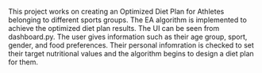 This project works on creating an Optimized Diet Plan for Athletes belonging to different sports groups. The EA algorithm is implemented to achieve the optimized diet plan results. The UI can be seen from dashboard.py.
The user gives information such as their age group, sport, gender, and food preferences. Their personal infomration is checked to set their target nutritional values and the algorithm begins to design a diet plan for them.
